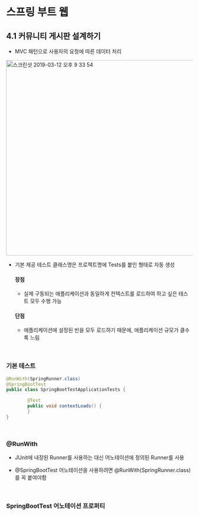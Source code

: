 

# 스프링 부트 웹

## 4.1 커뮤니티 게시판 설계하기

- MVC 패턴으로 사용자의 요청에 따른 데이터 처리


<img width="526" alt="스크린샷 2019-03-12 오후 9 33 54" src="https://user-images.githubusercontent.com/34764544/54200758-6ef6ba00-450f-11e9-90e3-cbca1e0e83c9.png">





- 기본 제공 테스트 클래스명은 프로젝트명에 Tests를 붙인 형태로 자동 생성

    ####  장점
    - 실제 구동되는  애플리케이션과 동일하게 컨텍스트를 로드하여 하고 싶은 테스트 모두 수행 가능

    #### 단점
     - 애플리케이션에 설정된 빈을 모두 로드하기 때문에, 애플리케이션 규모가 클수록 느림
<br>

### 기본 테스트
```java
@RunWith(SpringRunner.class)
@SpringBootTest
public class SpringBootTestApplicationTests {

	    @Test
	    public void contextLoads() {
	    }
}
```
<br>

### @RunWith

- JUnit에 내장된 Runner를 사용하는 대신 어노테이션에 정의된 Runner를 사용

- @SpringBootTest 어노테이션을 사용하려면 @RunWith(SpringRunner.class)를 꼭 붙여야함
<br>


### SpringBootTest 어노테이션 프로퍼티
